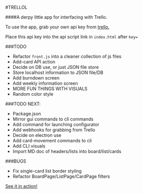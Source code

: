 #TRELLOL

####A derpy little app for interfacing with Trello.

To use the app, grab your own api key from [trello.](https://developers.trello.com/authorize)

Place this api key into the api script link in `index.html` after `key=`

###TODO
* Refactor `front.js` into a cleaner collection of js files
* Add-card API action
* Decide on DB use, or just JSON file store
* Store localhost information to JSON file/DB
* Add burndown screen
* Add weekly information screen
* MORE FUN THINGS WITH VISUALS
* Random color style

###TODO NEXT:
* Package.json
* Mirror gui commands to cli commands
* Add command for launching configurator
* Add webhooks for grabbing from Trello
* Decide on electron use
* Add card-movement commands to cli
* Add CLI visuals
* Import MD doc of headers/lists into board/list/cards

###BUGS
* Fix single-card list border styling
* Refactor BoardPage/ListPage/CardPage filters

[See it in action!](http://trellol.bitballoon.com)
